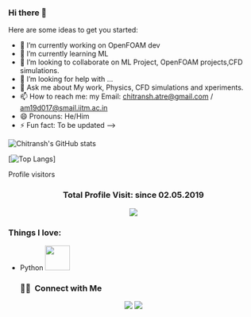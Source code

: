 ### Hi there 👋

Here are some ideas to get you started:

- 🔭 I’m currently working on OpenFOAM dev
- 🌱 I’m currently learning ML
- 👯 I’m looking to collaborate on ML Project, OpenFOAM projects,CFD simulations.
- 🤔 I’m looking for help with ...
- 💬 Ask me about My work, Physics, CFD simulations and xperiments.
- 📫 How to reach me: my Email: chitransh.atre@gmail.com / am19d017@smail.iitm.ac.in
- 😄 Pronouns: He/Him
- ⚡ Fun fact: To be updated
-->

<!---![Chitransh's GitHub stats](https://github-readme-stats.vercel.app/api?username=chitransh-atre&hide=contribs,prs)

![Chitransh's GitHub stats](https://github-readme-stats.vercel.app/api?username=chitransh-atre&show_icons=true)-->

   ![Chitransh's GitHub stats](https://github-readme-stats.vercel.app/api?username=chitranshatre&hide=contribs,prs&theme=gruvbox)
<!---[![Readme Card](https://github-readme-stats.vercel.app/api/pin/?username=chitransh-atre&repo=github-readme-stats)](https://github.com/chitransh-atre/github-readme-stats)-->


[![Top Langs](https://github-readme-stats.vercel.app/api/top-langs/?username=chitranshatre&exclude_repo=github-readme-stats,chitranshatre.github.io)]

Profile visitors
<h3><p align="center">Total Profile Visit: since 02.05.2019</p>
<p align="center">
    <img alingn="center" src="https://profile-counter.glitch.me/chitransh-atre/count.svg"/>
</p>

   ### Things I love:
- Python <img src="https://media.giphy.com/media/WUlplcMpOCEmTGBtBW/giphy.gif" width="50">

   
   ### 🤝🏻 &nbsp;Connect with Me

<p align="center">
<!--<a href="https://www.adityavsingh.com"><img src="https://img.shields.io/badge/-adityavsingh.com-3423A6?style=flat&logo=Google-Chrome&logoColor=white"/></a>-->
<a href="https://www.linkedin.com/in/chitransh-atre/"><img src="https://img.shields.io/badge/-Chitransh%20ATre%20?style=flat&logo=Linkedin&logoColor=white"/></a>
   <a href="https://www.instagram.com/chitransh_atre/"><img src="https://img.shields.io/badge/-@chitransh_atre-E4405F?style=flat&logo=Instagram&logoColor=white"/></a>
<!--<a href="mailto:avsingh@umass.edu"><img src="https://img.shields.io/badge/-avsingh@umass.edu-D14836?style=flat&logo=Gmail&logoColor=white"/></a>

<a href="https://facebook.com/AVS1508"><img src="https://img.shields.io/badge/-@AVS1508-1877F2?style=flat&logo=Facebook&logoColor=white"/></a>
<a href="https://www.pinterest.ca/AVS1508"><img src="https://img.shields.io/badge/-@AVS1508-BD081C?style=flat&logo=Pinterest&logoColor=white"/></a>
<a href="https://www.behance.net/AVS1508"><img src="https://img.shields.io/badge/-@AVS1508-1769FF?style=flat&logo=Behance&logoColor=white"/></a> -->
</p>
